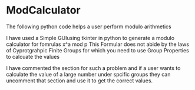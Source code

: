 # ModCalculator
The following python code helps a user perform modulo arithmetics

I have used a Simple GUIusing tkinter in python to generate a modulo calculator for fomrulas x^a mod p
This Formular does not abide by the laws of Cyprotgrahpic Finite Groups for which you need to use Group Properties to calcuate the values

I have commented the section for such a problem and if a user wants to calculate the value of a large number under spcific groups they can uncomment that section and use it to get the correct values.
